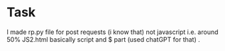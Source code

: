 # Task
 
I made rp.py file for post requests (i know that) not javascript i.e. around 50% JS2.html basically script and $ part (used chatGPT for that) .
